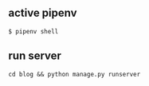## active pipenv

```
$ pipenv shell
```

## run server

```
cd blog && python manage.py runserver
```
